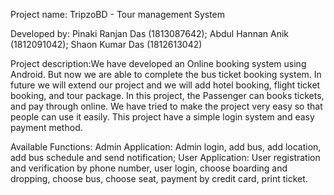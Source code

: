 Project name: TripzoBD - Tour management System

Developed by:
Pinaki Ranjan Das (1813087642);
Abdul Hannan Anik (1812091042);
Shaon Kumar Das (1812613042)
       
Project description:We have developed an Online booking system using Android. But now we are able
to complete the bus ticket booking system. In future we will extend our project and we will add
hotel booking, flight ticket booking, and tour package. In this project, the Passenger can books
tickets, and pay through online. We have tried to make the project very easy so that people can
use it easily. This project have a simple login system and easy payment method.

Available Functions:
        Admin Application: Admin login, add bus, add location, add bus schedule and send notification;
        User Application: User registration and verification by phone number, user login, choose boarding and dropping, 
                          choose bus, choose seat, payment by credit card, print ticket.
